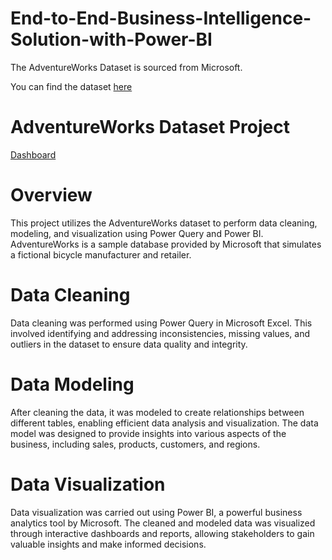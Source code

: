 # End-to-End-Business-Intelligence-Solution-with-Power-BI
The AdventureWorks Dataset is sourced from Microsoft.

You can find the dataset [here](https://learn.microsoft.com/en-us/sql/samples/adventureworks-install-configure?view=sql-server-ver16&tabs=ssms)

# AdventureWorks Dataset Project

[Dashboard](https://imgur.com/a/XJwBe2T)

# Overview

This project utilizes the AdventureWorks dataset to perform data cleaning, modeling, and visualization using Power Query and Power BI. AdventureWorks is a sample database provided by Microsoft that simulates a fictional bicycle manufacturer and retailer.

# Data Cleaning

Data cleaning was performed using Power Query in Microsoft Excel. This involved identifying and addressing inconsistencies, missing values, and outliers in the dataset to ensure data quality and integrity.

# Data Modeling

After cleaning the data, it was modeled to create relationships between different tables, enabling efficient data analysis and visualization. The data model was designed to provide insights into various aspects of the business, including sales, products, customers, and regions.

# Data Visualization

Data visualization was carried out using Power BI, a powerful business analytics tool by Microsoft. The cleaned and modeled data was visualized through interactive dashboards and reports, allowing stakeholders to gain valuable insights and make informed decisions.
